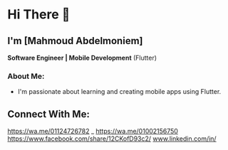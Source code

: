 # Hi There 👋  
## I'm [Mahmoud Abdelmoniem]  
**Software Engineer | Mobile Development** (Flutter)

### About Me:
- I'm passionate about learning and creating mobile apps using Flutter.

## Connect With Me: 
 https://wa.me/01124726782 _ https://wa.me/01002156750
 https://www.facebook.com/share/12CKofD93c2/
 www.linkedin.com/in/


